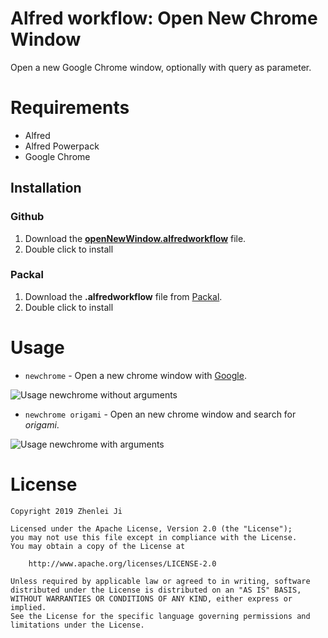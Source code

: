 # Alfred workflow: Open New Chrome Window
Open a new Google Chrome window, optionally with query as parameter.

# Requirements
- Alfred
- Alfred Powerpack
- Google Chrome

## Installation

### Github

1.  Download the [**openNewWindow.alfredworkflow**](openNewWindow.alfredworkflow) file.
2.  Double click to install

### Packal

1.  Download the **.alfredworkflow** file from [Packal](http://www.packal.org/workflow/open-new-chrome-window).
2.  Double click to install

# Usage
- `newchrome` - Open a new chrome window with [Google](https://www.google.com/).

![Usage newchrome without arguments](images/usage_newchrome.png?raw=true "Example Usage")

- `newchrome origami` - Open an new chrome window and search for _origami_.

![Usage newchrome with arguments](images/usage_newchrome_query.png?raw=true "Example Usage")

# License
	Copyright 2019 Zhenlei Ji

	Licensed under the Apache License, Version 2.0 (the "License");
	you may not use this file except in compliance with the License.
	You may obtain a copy of the License at

	    http://www.apache.org/licenses/LICENSE-2.0

	Unless required by applicable law or agreed to in writing, software
	distributed under the License is distributed on an "AS IS" BASIS,
	WITHOUT WARRANTIES OR CONDITIONS OF ANY KIND, either express or implied.
	See the License for the specific language governing permissions and
	limitations under the License.
